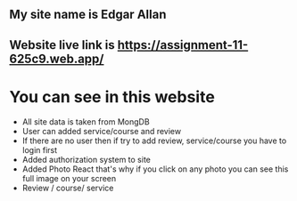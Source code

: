 ## My site name is Edgar Allan

## Website live link is https://assignment-11-625c9.web.app/

# You can see in this website

- All site data is taken from MongDB
- User can added service/course and review
- If there are no user then if try to add review, service/course you have to login first
- Added authorization system to site
- Added Photo React that's why if you click on any photo you can see this full image on your screen
- Review / course/ service
